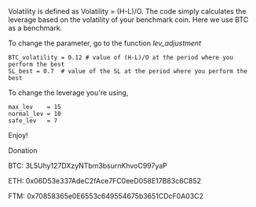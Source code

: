 Volatility is defined as Volatility = (H-L)/O.
The code simply calculates the leverage based on the volatility of your benchmark coin.
Here we use BTC as a benchmark. 

To change the parameter, go to the function *lev_adjustment*

    BTC_volatility = 0.12 # value of (H-L)/O at the period where you perform the best 
    SL_best = 0.7  # value of the SL at the period where you perform the best 
   
To change the leverage you're using,

    max_lev    = 15
    normal_lev = 10
    safe_lev   = 7


Enjoy!


Donation

BTC: 3L5Uhy127DXzyNTbm3bsurnKhvoC997yaP

ETH: 0x06D53e337AdeC2fAce7FC0eeD058E17B83c6C852

FTM: 0x70858365e0E6553c649554675b3651CDcF0A03C2
  
